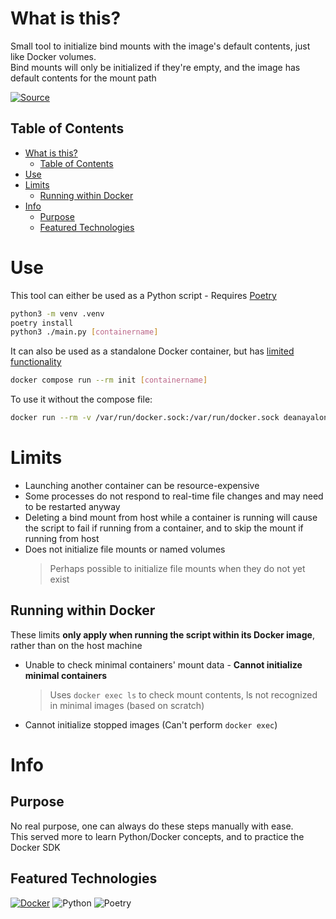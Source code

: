 # What is this?
Small tool to initialize bind mounts with the image's default contents, just like Docker volumes.<br>
Bind mounts will only be initialized if they're empty, and the image has default contents for the mount path

[![Source](https://img.shields.io/badge/Source-121011?style=for-the-badge&logo=github&logoColor=white)](https://github.com/DeanAyalon/docker-bind-init)

## Table of Contents
<!-- TOC -->

- [What is this?](#what-is-this)
    - [Table of Contents](#table-of-contents)
- [Use](#use)
- [Limits](#limits)
    - [Running within Docker](#running-within-docker)
- [Info](#info)
    - [Purpose](#purpose)
    - [Featured Technologies](#featured-technologies)

<!-- /TOC -->

# Use
This tool can either be used as a Python script - Requires [Poetry](https://python-poetry.org/)
```sh
python3 -m venv .venv
poetry install
python3 ./main.py [containername]
```

It can also be used as a standalone Docker container, but has [limited functionality](#running-within-docker)
```sh
docker compose run --rm init [containername]
```

To use it without the compose file:
```sh
docker run --rm -v /var/run/docker.sock:/var/run/docker.sock deanayalon/bind-init [containername]
```

# Limits
- Launching another container can be resource-expensive
- Some processes do not respond to real-time file changes and may need to be restarted anyway
- Deleting a bind mount from host while a container is running will cause the script to fail if running from a container, and to skip the mount if running from host
- Does not initialize file mounts or named volumes
  > Perhaps possible to initialize file mounts when they do not yet exist

## Running within Docker
These limits **only apply when running the script within its Docker image**, rather than on the host machine
- Unable to check minimal containers' mount data - **Cannot initialize minimal containers**
  > Uses `docker exec ls` to check mount contents, ls not recognized in minimal images (based on scratch)
- Cannot initialize stopped images (Can't perform `docker exec`)

# Info
## Purpose
No real purpose, one can always do these steps manually with ease.<br>
This served more to learn Python/Docker concepts, and to practice the Docker SDK

## Featured Technologies
[![Docker](https://img.shields.io/badge/docker-1D63ED?style=for-the-badge&logo=docker&logoColor=white)](https://hub.docker.com/repository/docker/deanayalon/bind-init)
![Python](https://img.shields.io/badge/python-3670A0?style=for-the-badge&logo=python&logoColor=ffdd54)
![Poetry](https://img.shields.io/badge/poetry-1d293a?style=for-the-badge&logo=poetry&logoColor=#60A5FA)
